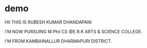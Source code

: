 # demo


HII THIS IS RUBESH KUMAR DHANDAPANI

I'M NOW PURSUING M.Phil CS @E.R.K ARTS & SCIENCE COLLEGE.

I'M FROM KAMBAINALLUR DHARMAPURI DISTRICT.

